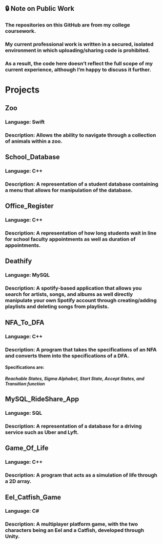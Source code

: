 ## 🔒 Note on Public Work

### The repositories on this GitHub are from my college coursework.
### My current professional work is written in a secured, isolated environment in which uploading/sharing code is prohibited.
### As a result, the code here doesn’t reflect the full scope of my current experience, although I’m happy to discuss it further.

# Projects

## Zoo
### Language: Swift
### Description: Allows the ability to navigate through a collection of animals within a zoo.

## School_Database
### Language: C++
### Description: A representation of a student database containing a menu that allows for manipulation of the database.

## Office_Register
### Language: C++
### Description: A representation of how long students wait in line for school faculty appointments as well as duration of appointments.

## Deathify
### Language: MySQL
### Description: A spotify-based application that allows you search for artists, songs, and albums as well directly manipulate your own Spotify account through creating/adding playlists and deleting songs from playlists.

## NFA_To_DFA
### Language: C++
### Description: A program that takes the specifications of an NFA and converts them into the specifications of a DFA.
#### Specifications are:
##### Reachable States, Sigma Alphabet, Start State, Accept States, and Transition function

## MySQL_RideShare_App
### Language: SQL
### Description: A representation of a database for a driving service such as Uber and Lyft.

## Game_Of_Life
### Language: C++
### Description: A program that acts as a simulation of life through a 2D array.

## Eel_Catfish_Game
### Language: C#
### Description: A multiplayer platform game, with the two characters being an Eel and a Catfish, developed through Unity.
